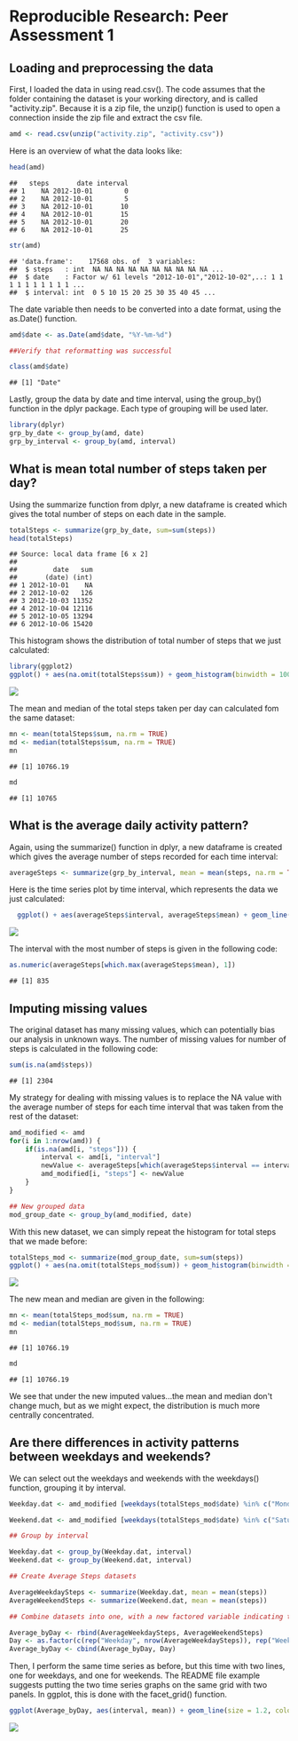 # Reproducible Research: Peer Assessment 1


## Loading and preprocessing the data

First, I loaded the data in using read.csv().  The code assumes that the folder containing the dataset is your working directory, and is called "activity.zip".  Because it is a zip file, the unzip() function is used to open a connection inside the zip file and extract the csv file.  


```r
amd <- read.csv(unzip("activity.zip", "activity.csv"))
```
Here is an overview of what the data looks like:


```r
head(amd)
```

```
##   steps       date interval
## 1    NA 2012-10-01        0
## 2    NA 2012-10-01        5
## 3    NA 2012-10-01       10
## 4    NA 2012-10-01       15
## 5    NA 2012-10-01       20
## 6    NA 2012-10-01       25
```

```r
str(amd)
```

```
## 'data.frame':	17568 obs. of  3 variables:
##  $ steps   : int  NA NA NA NA NA NA NA NA NA NA ...
##  $ date    : Factor w/ 61 levels "2012-10-01","2012-10-02",..: 1 1 1 1 1 1 1 1 1 1 ...
##  $ interval: int  0 5 10 15 20 25 30 35 40 45 ...
```

The date variable then needs to be converted into a date format, using the as.Date() function.    

```r
amd$date <- as.Date(amd$date, "%Y-%m-%d")

##Verify that reformatting was successful

class(amd$date)
```

```
## [1] "Date"
```

Lastly, group the data by date and time interval, using the group_by() function in the dplyr package. Each type of grouping will be used later.  


```r
library(dplyr)
grp_by_date <- group_by(amd, date)
grp_by_interval <- group_by(amd, interval)
```

## What is mean total number of steps taken per day?

Using the summarize function from dplyr, a new dataframe is created which gives the total number of steps on each date in the sample.   


```r
totalSteps <- summarize(grp_by_date, sum=sum(steps))
head(totalSteps)
```

```
## Source: local data frame [6 x 2]
## 
##         date   sum
##       (date) (int)
## 1 2012-10-01    NA
## 2 2012-10-02   126
## 3 2012-10-03 11352
## 4 2012-10-04 12116
## 5 2012-10-05 13294
## 6 2012-10-06 15420
```

This histogram shows the distribution of total number of steps that we just calculated:


```r
library(ggplot2)
ggplot() + aes(na.omit(totalSteps$sum)) + geom_histogram(binwidth = 1000, color = "black", fill = "blue") + labs(title = "Distribution of the Total Number of Steps ", x = "Total number of Steps")
```

![](PA1_template_files/figure-html/unnamed-chunk-6-1.png) 

The mean and median of the total steps taken per day can calculated fom the same dataset:


```r
mn <- mean(totalSteps$sum, na.rm = TRUE)
md <- median(totalSteps$sum, na.rm = TRUE)
mn
```

```
## [1] 10766.19
```

```r
md
```

```
## [1] 10765
```


## What is the average daily activity pattern?

Again, using the summarize() function in dplyr, a new dataframe is created which gives the average number of steps recorded for each time interval:


```r
averageSteps <- summarize(grp_by_interval, mean = mean(steps, na.rm = TRUE))
```

Here is the time series plot by time interval, which represents the data we just calculated:


```r
  ggplot() + aes(averageSteps$interval, averageSteps$mean) + geom_line(size = 1.5, color = "purple") + labs(title = "Time Series of Average Steps by 5-minute Interval", x = "Interval", y = "Average # of Steps")
```

![](PA1_template_files/figure-html/unnamed-chunk-9-1.png) 

The interval with the most number of steps is given in the following code:


```r
as.numeric(averageSteps[which.max(averageSteps$mean), 1])
```

```
## [1] 835
```


## Imputing missing values

The original dataset has many missing values, which can potentially bias our analysis in unknown ways.  The number of missing values for number of steps is calculated in the following code:


```r
sum(is.na(amd$steps))
```

```
## [1] 2304
```

My strategy for dealing with missing values is to replace the NA value with the average number of steps for each time interval that was taken from the rest of the dataset:


```r
amd_modified <- amd
for(i in 1:nrow(amd)) {
    if(is.na(amd[i, "steps"])) {
        interval <- amd[i, "interval"]
        newValue <- averageSteps[which(averageSteps$interval == interval), "mean"]
        amd_modified[i, "steps"] <- newValue 
    }
}

## New grouped data
mod_group_date <- group_by(amd_modified, date)
```

With this new dataset, we can simply repeat the histogram for total steps that we made before:


```r
totalSteps_mod <- summarize(mod_group_date, sum=sum(steps))
ggplot() + aes(na.omit(totalSteps_mod$sum)) + geom_histogram(binwidth = 1000, color = "black", fill = "blue") + labs(title = "Distribution of the Total Number of Steps with Imputed Values ", x = "Total number of Steps")
```

![](PA1_template_files/figure-html/unnamed-chunk-13-1.png) 

The new mean and median are given in the following:  

```r
mn <- mean(totalSteps_mod$sum, na.rm = TRUE)
md <- median(totalSteps_mod$sum, na.rm = TRUE)
mn
```

```
## [1] 10766.19
```

```r
md
```

```
## [1] 10766.19
```

We see that under the new imputed values...the mean and median don't change much, but as we might expect, the distribution is much more centrally concentrated.  

## Are there differences in activity patterns between weekdays and weekends?

We can select out the weekdays and weekends with the weekdays() function, grouping it by interval.  


```r
Weekday.dat <- amd_modified [weekdays(totalSteps_mod$date) %in% c("Monday", "Tuesday", "Wednesday", "Thursday", "Friday"),]

Weekend.dat <- amd_modified [weekdays(totalSteps_mod$date) %in% c("Saturday", "Sunday"),]

## Group by interval

Weekday.dat <- group_by(Weekday.dat, interval)
Weekend.dat <- group_by(Weekend.dat, interval)

## Create Average Steps datasets

AverageWeekdaySteps <- summarize(Weekday.dat, mean = mean(steps))
AverageWeekendSteps <- summarize(Weekend.dat, mean = mean(steps))

## Combine datasets into one, with a new factored variable indicating the day, weekday or weekend.  

Average_byDay <- rbind(AverageWeekdaySteps, AverageWeekendSteps)
Day <- as.factor(c(rep("Weekday", nrow(AverageWeekdaySteps)), rep("Weekend", nrow(AverageWeekendSteps))))
Average_byDay <- cbind(Average_byDay, Day)
```

Then, I perform the same time series as before, but this time with two lines, one for weekdays, and one for weekends.  The README file example suggests putting the two time series graphs on the same grid with two panels. In ggplot, this is done with the facet_grid() function.


```r
ggplot(Average_byDay, aes(interval, mean)) + geom_line(size = 1.2, color = "brown") + facet_grid(Day~.) + labs(x= "interval", y = "Average # of Steps", title= "Weekday vs Weekend Steps Taken per 5 Minute Interval")
```

![](PA1_template_files/figure-html/unnamed-chunk-16-1.png) 
